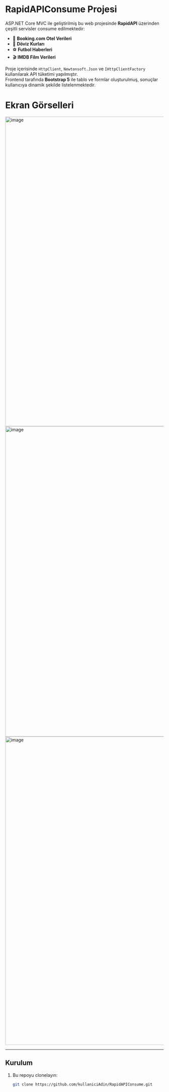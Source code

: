 # RapidAPIConsume Projesi

ASP.NET Core MVC ile geliştirilmiş bu web projesinde **RapidAPI** üzerinden çeşitli servisler consume edilmektedir:

- 🏨 **Booking.com Otel Verileri**  
- 💱 **Döviz Kurları**  
- ⚽ **Futbol Haberleri**  
- 🎬 **IMDB Film Verileri**

Proje içerisinde `HttpClient`, `Newtonsoft.Json` ve `IHttpClientFactory` kullanılarak API tüketimi yapılmıştır.  
Frontend tarafında **Bootstrap 5** ile tablo ve formlar oluşturulmuş, sonuçlar kullanıcıya dinamik şekilde listelenmektedir.  

# Ekran Görselleri
<img width="1918" height="981" alt="image" src="https://github.com/user-attachments/assets/3a5b04a1-ca21-4cbf-8306-a4cf4719f2c0" />
<img width="1920" height="983" alt="image" src="https://github.com/user-attachments/assets/cb62e2ba-ad8a-4e94-8e99-3d81d83bac6c" />
<img width="1919" height="977" alt="image" src="https://github.com/user-attachments/assets/a651cf91-b9ff-41dc-9280-127899235c3f" />


---

## Kurulum
1. Bu repoyu clonelayın:
   ```bash
   git clone https://github.com/kullaniciAdin/RapidAPIConsume.git
